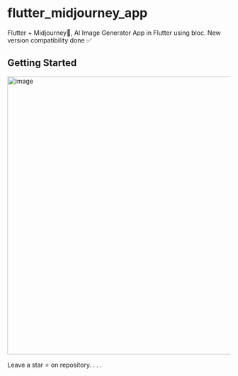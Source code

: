 # flutter_midjourney_app

Flutter + Midjourney🚀, AI Image Generator App in Flutter using bloc.
New version compatibility done ✅ 



## Getting Started

<img width="627" alt="image" src="https://github.com/user-attachments/assets/c818abc2-8082-4484-a51a-13b120b1d530">


Leave a star ⭐ on repository.
.
.
.
